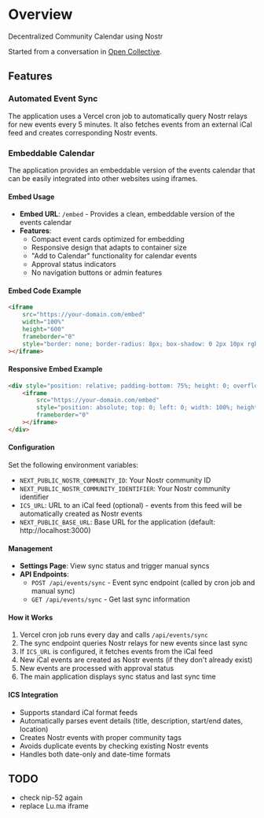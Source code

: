 # Overview

Decentralized Community Calendar using Nostr

Started from a conversation in [Open Collective](https://github.com/opencollective/opencollective/issues/8016).

## Features

### Automated Event Sync
The application uses a Vercel cron job to automatically query Nostr relays for new events every 5 minutes. It also fetches events from an external iCal feed and creates corresponding Nostr events.

### Embeddable Calendar
The application provides an embeddable version of the events calendar that can be easily integrated into other websites using iframes.

#### Embed Usage
- **Embed URL**: `/embed` - Provides a clean, embeddable version of the events calendar
- **Features**: 
  - Compact event cards optimized for embedding
  - Responsive design that adapts to container size
  - "Add to Calendar" functionality for calendar events
  - Approval status indicators
  - No navigation buttons or admin features

#### Embed Code Example
```html
<iframe 
    src="https://your-domain.com/embed" 
    width="100%" 
    height="600" 
    frameborder="0" 
    style="border: none; border-radius: 8px; box-shadow: 0 2px 10px rgba(0,0,0,0.1);"
></iframe>
```

#### Responsive Embed Example
```html
<div style="position: relative; padding-bottom: 75%; height: 0; overflow: hidden;">
    <iframe 
        src="https://your-domain.com/embed" 
        style="position: absolute; top: 0; left: 0; width: 100%; height: 100%; border: none;" 
        frameborder="0"
    ></iframe>
</div>
```

#### Configuration
Set the following environment variables:

- `NEXT_PUBLIC_NOSTR_COMMUNITY_ID`: Your Nostr community ID
- `NEXT_PUBLIC_NOSTR_COMMUNITY_IDENTIFIER`: Your Nostr community identifier
- `ICS_URL`: URL to an iCal feed (optional) - events from this feed will be automatically created as Nostr events
- `NEXT_PUBLIC_BASE_URL`: Base URL for the application (default: http://localhost:3000)

#### Management
- **Settings Page**: View sync status and trigger manual syncs
- **API Endpoints**: 
  - `POST /api/events/sync` - Event sync endpoint (called by cron job and manual sync)
  - `GET /api/events/sync` - Get last sync information

#### How it Works
1. Vercel cron job runs every day and calls `/api/events/sync`
2. The sync endpoint queries Nostr relays for new events since last sync
3. If `ICS_URL` is configured, it fetches events from the iCal feed
4. New iCal events are created as Nostr events (if they don't already exist)
5. New events are processed with approval status
6. The main application displays sync status and last sync time

#### ICS Integration
- Supports standard iCal format feeds
- Automatically parses event details (title, description, start/end dates, location)
- Creates Nostr events with proper community tags
- Avoids duplicate events by checking existing Nostr events
- Handles both date-only and date-time formats

## TODO
- check nip-52 again
- replace Lu.ma iframe
